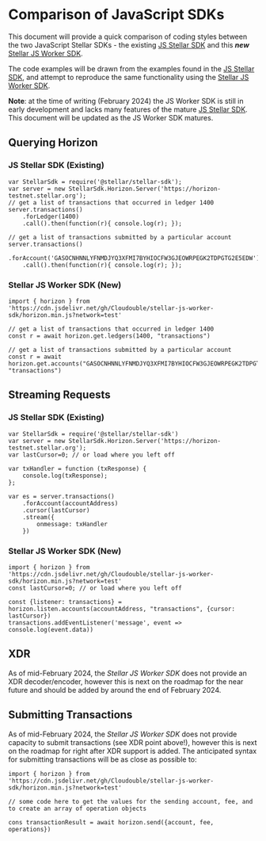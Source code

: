 # Comparison of JavaScript SDKs

This document will provide a quick comparison of coding styles between the two JavaScript Stellar SDKs - the existing [JS Stellar SDK](https://github.com/stellar/js-stellar-sdk) and this ***new*** [Stellar JS Worker SDK](https://github.com/Cloudouble/stellar-js-worker-sdk).

The code examples will be drawn from the examples found in the [JS Stellar SDK](https://github.com/stellar/js-stellar-sdk), and attempt to reproduce the same functionality using the [Stellar JS Worker SDK](https://github.com/Cloudouble/stellar-js-worker-sdk).

**Note**: at the time of writing (February 2024) the JS Worker SDK is still in early development and lacks many features of the mature [JS Stellar SDK](https://github.com/stellar/js-stellar-sdk). This document will be updated as the JS Worker SDK matures. 

## Querying Horizon

### JS Stellar SDK (Existing)

```
var StellarSdk = require('@stellar/stellar-sdk');
var server = new StellarSdk.Horizon.Server('https://horizon-testnet.stellar.org');
// get a list of transactions that occurred in ledger 1400
server.transactions()
    .forLedger(1400)
    .call().then(function(r){ console.log(r); });

// get a list of transactions submitted by a particular account
server.transactions()
    .forAccount('GASOCNHNNLYFNMDJYQ3XFMI7BYHIOCFW3GJEOWRPEGK2TDPGTG2E5EDW')
    .call().then(function(r){ console.log(r); });
```

### Stellar JS Worker SDK (New)

```
import { horizon } from 'https://cdn.jsdelivr.net/gh/Cloudouble/stellar-js-worker-sdk/horizon.min.js?network=test'

// get a list of transactions that occurred in ledger 1400
const r = await horizon.get.ledgers(1400, "transactions")

// get a list of transactions submitted by a particular account
const r = await horizon.get.accounts("GASOCNHNNLYFNMDJYQ3XFMI7BYHIOCFW3GJEOWRPEGK2TDPGTG2E5EDW", "transactions")
```

## Streaming Requests

### JS Stellar SDK (Existing)

```
var StellarSdk = require('@stellar/stellar-sdk')
var server = new StellarSdk.Horizon.Server('https://horizon-testnet.stellar.org');
var lastCursor=0; // or load where you left off

var txHandler = function (txResponse) {
    console.log(txResponse);
};

var es = server.transactions()
    .forAccount(accountAddress)
    .cursor(lastCursor)
    .stream({
        onmessage: txHandler
    })
```

### Stellar JS Worker SDK (New)

```
import { horizon } from 'https://cdn.jsdelivr.net/gh/Cloudouble/stellar-js-worker-sdk/horizon.min.js?network=test'
const lastCursor=0; // or load where you left off

const {listener: transactions} = horizon.listen.accounts(accountAddress, "transactions", {cursor: lastCursor})
transactions.addEventListener('message', event => console.log(event.data))

```

## XDR

As of mid-February 2024, the *Stellar JS Worker SDK* does not provide an XDR decoder/encoder, however this is next on the roadmap for the near future and should be added by around the end of February 2024.


## Submitting Transactions

As of mid-February 2024, the *Stellar JS Worker SDK* does not provide capacity to submit transactions (see XDR point above!), however this is next on the roadmap for right after XDR support is added. The anticipated syntax for submitting transactions will be as close as possible to: 

```
import { horizon } from 'https://cdn.jsdelivr.net/gh/Cloudouble/stellar-js-worker-sdk/horizon.min.js?network=test'

// some code here to get the values for the sending account, fee, and to create an array of operation objects

cons transactionResult = await horizon.send({account, fee, operations})

```
